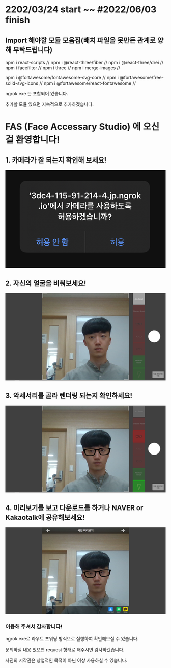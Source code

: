 # 2202/03/24 start ~~ #2022/06/03 finish

## Import 해야할 모듈 모음집(배치 파일을 못만든 관계로 양해 부탁드립니다)

npm i react-scripts    //
npm i @react-three/fiber    //
npm i @react-three/drei    //
npm i facefilter    //
npm i three    //
npm i merge-images    //

npm i @fortawesome/fontawesome-svg-core    //
npm i @fortawesome/free-solid-svg-icons    //
npm i @fortawesome/react-fontawesome    //

ngrok.exe 는 포합되어 있습니다.

추가할 모듈 있으면 지속적으로 추가하겠습니다.


# FAS (Face Accessary Studio) 에 오신걸 환영합니다!

## 1. 카메라가 잘 되는지 확인해 보세요!

![jpg_1](./public/S_1.jpg)

## 2. 자신의 얼굴을 비춰보세요!

![jpg_2](./public/11.PNG)

## 3. 악세서리를 골라 렌더링 되는지 확인하세요!

![jpg_3](./public/22.PNG)


## 4. 미리보기를 보고 다운로드를 하거나 NAVER or Kakaotalk에 공유해보세요!

![jpg_4](./public/33.PNG)

### 이용해 주셔서 감사합니다!

ngrok.exe로 라우트 포워딩 방식으로 실행하여 확인해보실 수 있습니다.

문의하실 내용 있으면 request 형태로 해주시면 감사하겠습니다.

사진의 저작권은 상업적인 목적이 아닌 이상 사용하실 수 있습니다.
